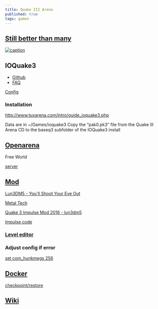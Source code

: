 ```yaml
---
title: Quake III Arena
published: true
tags: games
---
```

## [Still better than many](https://ioquake3.org/)
[![caption](https://img.youtube.com/vi/ygD9iFB8qBY/0.jpg)](https://www.youtube.com/watch?v=ygD9iFB8qBY)

## IOQuake3
- [Github](https://github.com/ioquake/ioq3/)
- [FAQ](http://wiki.ioquake3.org/Players_Guide)

[Config](http://tuxarena.blogspot.fr/2009/08/complete-guide-configure-and-customise.html)

### Installation
http://www.tuxarena.com/intro/guide_ioquake3.php

Data are in ~/Games/ioquake3
Copy the “pak0.pk3” file from the Quake III Arena CD to the baseq3 subfolder of the IOQuake3 install 

## [Openarena](http://openarena.ws/download.php)

Free World

[server](http://dpmaster.deathmask.net/?game=openarena)

## [Mod](https://lvlworld.com/)

[Lun3DM5 - You'll Shoot Your Eye Out](http://www.lunaran.com/page.php?id=218)

[Metal Tech](http://www.moddb.com/mods/metal-tech-v20-revolutions)

[Quake 3 Impulse Mod 2016 - lun3dm5](https://www.youtube.com/watch?v=v_zHK7nndqw)

[Impulse code](https://github.com/youurayy/ioq3)

### [Level editor](http://icculus.org/gtkradiant/)

### Adjust config if error
[set com_hunkmegs 256](http://etconfig.net/cvars/com_hunkmegs/)

## [Docker](https://github.com/icecrime/docker-ioquake3)

[checkpoint/restore](http://blog.kubernetes.io/2015/07/how-did-quake-demo-from-dockercon-work.html)

## [Wiki](http://quake.wikia.com/wiki/Quake_III_Arena)
